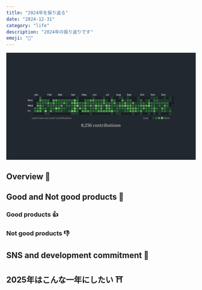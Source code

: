 ```yaml
---
title: "2024年を振り返る"
date: "2024-12-31"
category: "life"
description: "2024年の振り返りです"
emoji: "📅"
---
```


![](./github_2024_grass.png)

## Overview 👀

## Good and Not good products 🎒
### Good products 👍
### Not good products 👎
## SNS and development commitment 📡
## 2025年はこんな一年にしたい ⛩️

